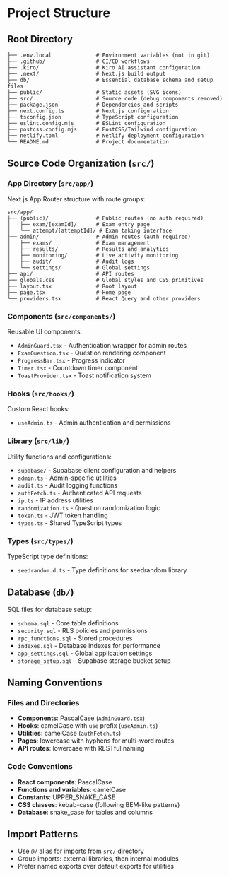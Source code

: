 # Project Structure

## Root Directory
```
├── .env.local              # Environment variables (not in git)
├── .github/                # CI/CD workflows
├── .kiro/                  # Kiro AI assistant configuration
├── .next/                  # Next.js build output
├── db/                     # Essential database schema and setup files
├── public/                 # Static assets (SVG icons)
├── src/                    # Source code (debug components removed)
├── package.json            # Dependencies and scripts
├── next.config.ts          # Next.js configuration
├── tsconfig.json           # TypeScript configuration
├── eslint.config.mjs       # ESLint configuration
├── postcss.config.mjs      # PostCSS/Tailwind configuration
├── netlify.toml            # Netlify deployment configuration
└── README.md               # Project documentation
```

## Source Code Organization (`src/`)

### App Directory (`src/app/`)
Next.js App Router structure with route groups:

```
src/app/
├── (public)/               # Public routes (no auth required)
│   ├── exam/[examId]/      # Exam entry page
│   └── attempt/[attemptId]/ # Exam taking interface
├── admin/                  # Admin routes (auth required)
│   ├── exams/              # Exam management
│   ├── results/            # Results and analytics
│   ├── monitoring/         # Live activity monitoring
│   ├── audit/              # Audit logs
│   └── settings/           # Global settings
├── api/                    # API routes
├── globals.css             # Global styles and CSS primitives
├── layout.tsx              # Root layout
├── page.tsx                # Home page
└── providers.tsx           # React Query and other providers
```

### Components (`src/components/`)
Reusable UI components:
- `AdminGuard.tsx` - Authentication wrapper for admin routes
- `ExamQuestion.tsx` - Question rendering component
- `ProgressBar.tsx` - Progress indicator
- `Timer.tsx` - Countdown timer component
- `ToastProvider.tsx` - Toast notification system

### Hooks (`src/hooks/`)
Custom React hooks:
- `useAdmin.ts` - Admin authentication and permissions

### Library (`src/lib/`)
Utility functions and configurations:
- `supabase/` - Supabase client configuration and helpers
- `admin.ts` - Admin-specific utilities
- `audit.ts` - Audit logging functions
- `authFetch.ts` - Authenticated API requests
- `ip.ts` - IP address utilities
- `randomization.ts` - Question randomization logic
- `token.ts` - JWT token handling
- `types.ts` - Shared TypeScript types

### Types (`src/types/`)
TypeScript type definitions:
- `seedrandom.d.ts` - Type definitions for seedrandom library

## Database (`db/`)
SQL files for database setup:
- `schema.sql` - Core table definitions
- `security.sql` - RLS policies and permissions
- `rpc_functions.sql` - Stored procedures
- `indexes.sql` - Database indexes for performance
- `app_settings.sql` - Global application settings
- `storage_setup.sql` - Supabase storage bucket setup

## Naming Conventions

### Files and Directories
- **Components**: PascalCase (`AdminGuard.tsx`)
- **Hooks**: camelCase with `use` prefix (`useAdmin.ts`)
- **Utilities**: camelCase (`authFetch.ts`)
- **Pages**: lowercase with hyphens for multi-word routes
- **API routes**: lowercase with RESTful naming

### Code Conventions
- **React components**: PascalCase
- **Functions and variables**: camelCase
- **Constants**: UPPER_SNAKE_CASE
- **CSS classes**: kebab-case (following BEM-like patterns)
- **Database**: snake_case for tables and columns

## Import Patterns
- Use `@/` alias for imports from `src/` directory
- Group imports: external libraries, then internal modules
- Prefer named exports over default exports for utilities